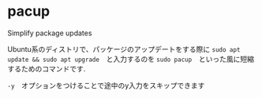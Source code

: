 # pacup
Simplify package updates

Ubuntu系のディストリで、パッケージのアップデートをする際に
```sudo apt update && sudo apt upgrade```　と入力するのを
```sudo pacup```　といった風に短縮するためのコマンドです.

```-y```　オプションをつけることで途中のy入力をスキップできます
